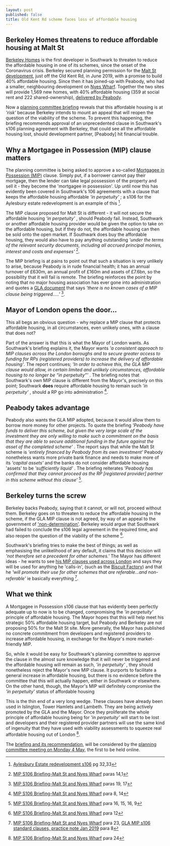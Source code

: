```yaml
---
layout: post
published: false
title: Old Kent Rd scheme faces loss of affordable housing
---
```

## Berkeley Homes threatens to reduce affordable housing at Malt St

[Berkeley Homes](http://www.berkeley-oldkentroad.co.uk/) is the first developer in Southwark to threaten to reduce the affordable housing in one of its schemes, since the onset of the Coronavirus crisis.  Berkeley secured planning permission for the [Malt St development](https://planning.southwark.gov.uk/online-applications-old/simpleSearchResults.do?action=firstPage), just off the Old Kent Rd, in June 2019, with a promise to build 40% affordable housing.  Since then it has joined-up with Peabody, who had a smaller, neighbouring development on [Nyes Wharf](http://moderngov.southwark.gov.uk/documents/s77120/Item%203%20-%20Report%2017AP4596.pdf).  Together the two sites will provide 1,569 new homes, with 40% affordable housing (359 at social rent and 222 shared-ownership), [delivered by Peabody](https://www.peabodysales.co.uk/blog/future-developments-sales-launches/peabody-secure-deal-to-deliver-224-new-shared-ownership-homes-in-southwark-in-collaboration-with-berkeley-homes/).

Now a [planning committee briefing](http://moderngov.southwark.gov.uk/documents/s88488/Report%20Mortgagee%20in%20possession%20S106%20clause-%20Malt%20Street%20redevelopment.pdf) reveals that this affordable housing is at _'risk'_  because Berkeley intends to mount an appeal that will reopen the question of the viability of the scheme.  To prevent this happening, the briefing recommends approval of an unprecedented clause in Southwark's  s106 planning agreement with Berkeley, that could see all the affordable housing lost, should development partner, [Peabody] hit financial trouble.
 

## Why a Mortgagee in Possession (MIP) clause matters

The planning committee is being asked to approve a so-called [Mortgagee in Possession (MIP)](https://www.oxfordreference.com/view/10.1093/oi/authority.20110803100211114) clause.  Simply put, if a borrower cannot pay their mortgage, then the lender can take legal possession of the property and sell it - they become the 'mortgagee in possession'.  Up until now this has evidently been covered in Southwark's 106 agreements with a clause that keeps the affordable housing affordable _'in perpetuity'_ ; a s106 for the Aylesbury estate redevelopment is an example of this [^1].

The MIP clause proposed for Malt St is different - it will not secure the affordable housing _'in perpetuity'_ , should Peabody fail. Instead, Southwark or another affordable housing provider would be given the option to take on the affordable housing, but if they do not, the affordable housing can then be sold onto the open market.  If Southwark does buy the affordable housing, they would also have to pay anything outstanding _'under the terms of the relevant security documents, including all accrued principal monies, interest and costs and expenses'_  [^2]. 

The MIP briefing is at pains to point out that such a situation is very unlikely to arise, because Peabody is in rude financial health; it has an annual turnover of £630m, an annual profit of £160m and assets of £7.6bn, so the possibility that it will fail is remote.  The briefing reinforces the point by noting that no major housing association has ever gone into administration and quotes a [GLA document](https://www.housing.org.uk/globalassets/files/resource-files/gla_practice_note_mortgagee_in_possession_january_2019.pdf) that says _'there is no known cases of a MIP clause being triggered.....'_ [^3].

## Mayor of London opens the door...

This all begs an obvious question - why replace a MIP clause that protects affordable housing, in all circumstances, even unlikely ones, with a clause that does not?  

Part of the answer is that this is what the Mayor of London wants.  As Southwark's briefing explains it, the Mayor wants  _'a consistent approach to MIP clauses across the London boroughs and to secure greater access to funding for RPs (registered providers) to increase the delivery of affordable housing'_.  The report continues; _'In order to achieve this, the GLA MIP clause would allow, in certain limited and unlikely circumstances, affordable housing to no longer be “in perpetuity”'_ .  The briefing notes that Southwark's own MIP clause is different from the Mayor's, precisely on this point; Southwark **does** require affordable housing to remain such _'in perpetuity'_ , should a RP go into administration [^4]. 

## Peabody takes advantage

Peabody also wants the GLA MIP adopted, because it would allow them to borrow more money for other projects.  To quote the briefing _'Peabody have funds to deliver this scheme, but given the very large scale of the investment they are only willing to make such a commitment on the basis that they are able to secure additional funding in the future against the asset of the completed scheme'_ .  The report says that while the Malt St scheme is _'entirely financed by Peabody from its own investment'_  Peabody nonetheless wants more private bank finance and needs to make more of its _'capital assets'_ and the banks do not consider affordable housing 'assets' to be _'sufficiently liquid'_ . The briefing reiterates _'Peabody has confirmed that they cannot proceed as the RP [registered provider] partner in this scheme without this clause'_ [^5].

## Berkeley turns the screw

Berkeley backs Peabody, saying that it cannot, or will not, proceed without them. Berkeley goes on to threaten to reduce the affordable housing in the scheme, if the GLA MIP clause is not agreed, by way of an appeal to the government of ['non-determination'](https://www.planningportal.co.uk/info/200232/planning_applications/58/the_decision-making_process/8).  Berkeley would argue that Southwark had failed to conclude the s106 legal agreement in the required time, and also reopen the question of the viability of the scheme [^6].    

Southwark's briefing tries to make the best of things; as well as emphasising the unlikelihood of any default, it claims that this decision will _'not therefore set a precedent for other schemes.'_   The Mayor has different ideas - he wants to see [his MIP clauses used across London](https://www.housing.org.uk/globalassets/files/resource-files/gla_practice_note_mortgagee_in_possession_january_2019.pdf) and says they will be used for anything he 'calls-in', (such as the [Biscuit Factory](http://35percent.org/2020-02-17-biscuit-factory-is-back/)) and that he _'will promote their use for other schemes that are referable...and non-referable'_ ie basically everything [^7].

## What we think

A Mortgagee in Possession s106 clause that has evidently been perfectly adequate up to now is to be changed, compromising the _'in perpetuity'_ principle of affordable housing.  The Mayor hopes that this will help  meet his strategic 50% affordable housing target, but Peabody and Berkeley are not proposing 50% for the Malt St site.  More generally, the Mayor has published no concrete commitment from developers and registered providers to increase affordable housing,  in exchange for the Mayor's more market-friendly MIP. 

So, while it would be easy for Southwark's planning committee to approve the clause in the almost sure knowledge that it will never be triggered and the affordable housing will remain as such, _'in perpetuity'_ , they should nonetheless reject the Mayor's new MIP clause. It purports to facilitate a general increase in affordable housing, but there is no evidence before the committee that this will actually happen, either in Southwark or elsewhere.  On the other hand, though, the Mayor's MIP will definitely compromise the _'in perpetuity'_ status of affordable housing

This is the thin end of a very long wedge.  These clauses have already been used in Islington, Tower Hamlets and Lambeth.  They are being actively promoted by the GLA and the Mayor.  Once they proliferate the whole principle of affordable housing being for _'in perpetuity'_ will start to be lost and developers and their registered provider partners will use the same kind of ingenuity that they have used with viability assessments to squeeze real affordable housing out of London [^8].

The [briefing and its recommendation](http://moderngov.southwark.gov.uk/documents/s88488/Report%20Mortgagee%20in%20possession%20S106%20clause-%20Malt%20Street%20redevelopment.pdf), will be considered by the [planning committee meeting on Monday 4 May](http://moderngov.southwark.gov.uk/ieListDocuments.aspx?CId=119&MId=6643&Ver=4), the first to be held online.

[^1]: [Aylesbury Estate redevelopment s106](http://planbuild.southwark.gov.uk/documents/?GetDocument=%7b%7b%7b!oF%2bbR3wNmlaiCxJPcqtGXw%3d%3d!%7d%7d%7d) pg 32,33

[^2]: [MIP S106 Briefing-Malt St and Nyes Wharf](http://moderngov.southwark.gov.uk/documents/s88488/Report%20Mortgagee%20in%20possession%20S106%20clause-%20Malt%20Street%20redevelopment.pdf) paras 14,1

[^3]: [MIP S106 Briefing-Malt St and Nyes Wharf](http://moderngov.southwark.gov.uk/documents/s88488/Report%20Mortgagee%20in%20possession%20S106%20clause-%20Malt%20Street%20redevelopment.pdf) paras 19, 17

[^4]: [MIP S106 Briefing-Malt St and Nyes Wharf](http://moderngov.southwark.gov.uk/documents/s88488/Report%20Mortgagee%20in%20possession%20S106%20clause-%20Malt%20Street%20redevelopment.pdf) para 8, 14

[^5]: [MIP S106 Briefing-Malt St and Nyes Wharf](http://moderngov.southwark.gov.uk/documents/s88488/Report%20Mortgagee%20in%20possession%20S106%20clause-%20Malt%20Street%20redevelopment.pdf) para 16, 15, 16, 9

[^6]: [MIP S106 Briefing-Malt St and Nyes Wharf](http://moderngov.southwark.gov.uk/documents/s88488/Report%20Mortgagee%20in%20possession%20S106%20clause-%20Malt%20Street%20redevelopment.pdf) para 12

[^7]: [MIP S106 Briefing-Malt St and Nyes Wharf](http://moderngov.southwark.gov.uk/documents/s88488/Report%20Mortgagee%20in%20possession%20S106%20clause-%20Malt%20Street%20redevelopment.pdf)  para 23, [GLA MIP s106 standard clauses, practice note Jan 2019](https://www.housing.org.uk/globalassets/files/resource-files/gla_practice_note_mortgagee_in_possession_january_2019.pdf) para 8

[^8]: [MIP S106 Briefing-Malt St and Nyes Wharf](http://moderngov.southwark.gov.uk/documents/s88488/Report%20Mortgagee%20in%20possession%20S106%20clause-%20Malt%20Street%20redevelopment.pdf) para 24


